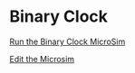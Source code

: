 # Binary Clock

[Run the Binary Clock MicroSim](binary-clock.html)

[Edit the Microsim](https://editor.p5js.org/dmccreary/sketches/LXuuI8MvN)